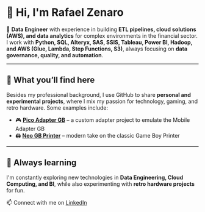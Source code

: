 # 👋 Hi, I'm Rafael Zenaro

💼 **Data Engineer** with experience in building **ETL pipelines, cloud solutions (AWS), and data analytics** for complex environments in the financial sector.  
I work with **Python, SQL, Alteryx, SAS, SSIS, Tableau, Power BI, Hadoop, and AWS (Glue, Lambda, Step Functions, S3)**, always focusing on **data governance, quality, and automation**.

---

## 🚀 What you’ll find here
Besides my professional background, I use GitHub to share **personal and experimental projects**, where I mix my passion for technology, gaming, and retro hardware. Some examples include:

- 🎮 **[Pico Adapter GB](https://github.com/zenaror/PicoAdapterGB)** – a custom adapter project to emulate the Mobile Adapter GB 
- 🖨️ **[Neo GB Printer](https://github.com/zenaror/NeoGB-Printer)** – modern take on the classic Game Boy Printer  

---

## 🌱 Always learning
I'm constantly exploring new technologies in **Data Engineering, Cloud Computing, and BI**, while also experimenting with **retro hardware projects** for fun.

📫 Connect with me on [LinkedIn](https://www.linkedin.com/in/rafaelzenaro)
